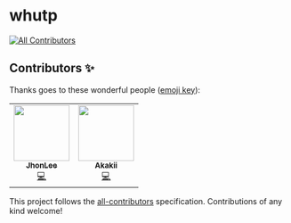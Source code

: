 # whutp
<!-- ALL-CONTRIBUTORS-BADGE:START - Do not remove or modify this section -->
[![All Contributors](https://img.shields.io/badge/all_contributors-2-orange.svg?style=flat-square)](#contributors-)
<!-- ALL-CONTRIBUTORS-BADGE:END -->
## Contributors ✨

Thanks goes to these wonderful people ([emoji key](https://allcontributors.org/docs/en/emoji-key)):

<!-- ALL-CONTRIBUTORS-LIST:START - Do not remove or modify this section -->
<!-- prettier-ignore-start -->
<!-- markdownlint-disable -->
<table>
  <tr>
    <td align="center"><a href="https://github.com/jhonleeee"><img src="https://avatars.githubusercontent.com/u/47035602?v=4?s=100" width="100px;" alt=""/><br /><sub><b>JhonLee</b></sub></a><br /><a href="https://github.com/jhonleeee/whutp/commits?author=jhonleeee" title="Code">💻</a></td>
    <td align="center"><a href="https://github.com/chenzezheng"><img src="https://avatars.githubusercontent.com/u/43156588?v=4?s=100" width="100px;" alt=""/><br /><sub><b>Akakii</b></sub></a><br /><a href="https://github.com/jhonleeee/whutp/commits?author=chenzezheng" title="Code">💻</a></td>
  </tr>
</table>

<!-- markdownlint-restore -->
<!-- prettier-ignore-end -->

<!-- ALL-CONTRIBUTORS-LIST:END -->

This project follows the [all-contributors](https://github.com/all-contributors/all-contributors) specification. Contributions of any kind welcome!